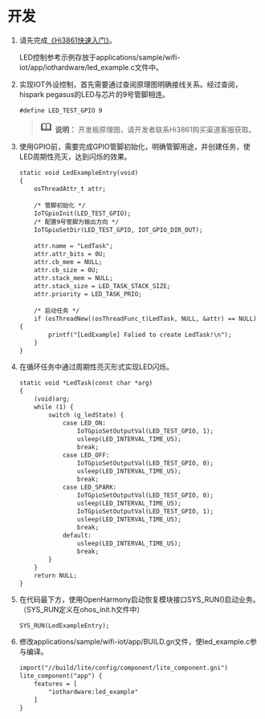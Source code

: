 # 开发<a name="ZH-CN_TOPIC_0000001054690948"></a>

1.  请先完成[《Hi3861快速入门》](../quick-start/Hi3861开发板介绍.md)。

    LED控制参考示例存放于applications/sample/wifi-iot/app/iothardware/led\_example.c文件中。

2.  实现IOT外设控制，首先需要通过查阅原理图明确接线关系。经过查阅，hispark pegasus的LED与芯片的9号管脚相连。

    ```
    #define LED_TEST_GPIO 9
    ```

    >![](public_sys-resources/icon-note.gif) **说明：** 
    >开发板原理图，请开发者联系Hi3861购买渠道客服获取。

3.  使用GPIO前，需要完成GPIO管脚初始化，明确管脚用途，并创建任务，使LED周期性亮灭，达到闪烁的效果。

    ```
    static void LedExampleEntry(void)
    {
        osThreadAttr_t attr;
    
        /* 管脚初始化 */
        IoTGpioInit(LED_TEST_GPIO);
        /* 配置9号管脚为输出方向 */
        IoTGpioSetDir(LED_TEST_GPIO, IOT_GPIO_DIR_OUT);
    
        attr.name = "LedTask";
        attr.attr_bits = 0U;
        attr.cb_mem = NULL;
        attr.cb_size = 0U;
        attr.stack_mem = NULL;
        attr.stack_size = LED_TASK_STACK_SIZE;
        attr.priority = LED_TASK_PRIO;
    
        /* 启动任务 */
        if (osThreadNew((osThreadFunc_t)LedTask, NULL, &attr) == NULL) {
            printf("[LedExample] Falied to create LedTask!\n");
        }
    }
    ```

4.  在循环任务中通过周期性亮灭形式实现LED闪烁。

    ```
    static void *LedTask(const char *arg)
    {
        (void)arg;
        while (1) {
            switch (g_ledState) {
                case LED_ON:
                    IoTGpioSetOutputVal(LED_TEST_GPIO, 1);
                    usleep(LED_INTERVAL_TIME_US);
                    break;
                case LED_OFF:
                    IoTGpioSetOutputVal(LED_TEST_GPIO, 0);
                    usleep(LED_INTERVAL_TIME_US);
                    break;
                case LED_SPARK:
                    IoTGpioSetOutputVal(LED_TEST_GPIO, 0);
                    usleep(LED_INTERVAL_TIME_US);
                    IoTGpioSetOutputVal(LED_TEST_GPIO, 1);
                    usleep(LED_INTERVAL_TIME_US);
                    break;
                default:
                    usleep(LED_INTERVAL_TIME_US);
                    break;
            }
        }
        return NULL;
    }
    ```

5.  在代码最下方，使用OpenHarmony启动恢复模块接口SYS\_RUN\(\)启动业务。（SYS\_RUN定义在ohos\_init.h文件中）

    ```
    SYS_RUN(LedExampleEntry);
    ```

6.  修改applications/sample/wifi-iot/app/BUILD.gn文件，使led\_example.c参与编译。

    ```
    import("//build/lite/config/component/lite_component.gni")
    lite_component("app") {
        features = [
            "iothardware:led_example"
        ]
    }
    ```


